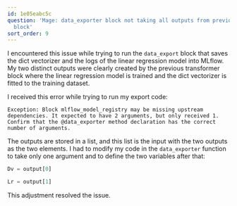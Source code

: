 ```yaml
---
id: 1e05eabc5c
question: 'Mage: data_exporter block not taking all outputs from previous transformer
  block'
sort_order: 9
---
```


I encountered this issue while trying to run the `data_export` block that saves the dict vectorizer and the logs of the linear regression model into MLflow. My two distinct outputs were clearly created by the previous transformer block where the linear regression model is trained and the dict vectorizer is fitted to the training dataset.

I received this error while trying to run my export code:

```
Exception: Block mlflow_model_registry may be missing upstream dependencies. It expected to have 2 arguments, but only received 1. Confirm that the @data_exporter method declaration has the correct number of arguments.
```

The outputs are stored in a list, and this list is the input with the two outputs as the two elements. I had to modify my code in the `data_exporter` function to take only one argument and to define the two variables after that:

```python
Dv = output[0]

Lr = output[1]
```

This adjustment resolved the issue.